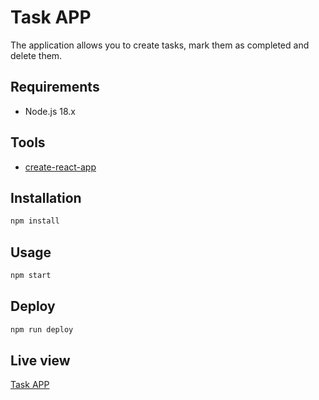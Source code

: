 # Task APP

The application allows you to create tasks, mark them as completed and delete them.

## Requirements

- Node.js 18.x

## Tools

- [create-react-app](https://create-react-app.dev/)

## Installation

```bash
npm install
```

## Usage

```bash
npm start
```

## Deploy

```bash
npm run deploy
```

## Live view

[Task APP](https://jaimenunezl.github.io/react-todo-app/)
